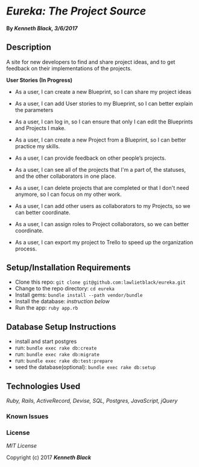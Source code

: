 # _Eureka: The Project Source_

#### By _**Kenneth Black**, 3/6/2017_

## Description

A site for new developers to find and share project ideas, and to get feedback on their implementations of the projects.

**User Stories (In Progress)**

* As a user, I can create a new Blueprint, so I can share my project ideas
* As a user, I can add User stories to my Blueprint, so I can better explain the parameters
* As a user, I can log in, so I can ensure that only I can edit the Blueprints and Projects I make.
* As a user, I can create a new Project from a Blueprint, so I can better practice my skills.
* As a user, I can provide feedback on other people’s projects.
* As a user, I can see all of the projects that I'm a part of, the statuses, and the other collaborators in one place.
* As a user, I can delete projects that are completed or that I don't need anymore, so I can focus on my other work.

* As a user, I can add other users as collaborators to my Projects, so we can better coordinate.
* As a user, I can assign roles to Project collaborators, so we can better coordinate.
* As a user, I can export my project to Trello to speed up the organization process.


## Setup/Installation Requirements

* Clone this repo: `git clone git@github.com:lawlietblack/eureka.git`
* Change to the repo directory: `cd eureka`
* Install gems: `bundle install --path vendor/bundle`
* Install the database: *instruction below*
* Run the app: `ruby app.rb`

## Database Setup Instructions

* install and start postgres
* run: `bundle exec rake db:create`
* run: `bundle exec rake db:migrate`
* run: `bundle exec rake db:test:prepare`
* seed the database(optional): `bundle exec rake db:setup`

## Technologies Used

_Ruby, Rails, ActiveRecord, Devise, SQL, Postgres, JavaScript, jQuery_

### Known Issues


### License

*MIT License*

Copyright (c) 2017 **_Kenneth Black_**